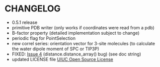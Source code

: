 # CHANGELOG #
  * 0.5.1 release
  * primitive PDB writer (only works if coordinates were read from a pdb)
  * B-factor property (detailed implementation subject to change)
  * periodic flag for PointSelection
  * new correl series: orientation vector for 3-site molecules  (to calculate the water dipole moment of SPC or TIP3P)
  * FIXED: [Issue 4](https://code.google.com/p/mdanalysis/issues/detail?id=4) (distance.distance\_array() bug) (see doc string)
  * updated LICENSE file [UIUC Open Source License](http://www.otm.illinois.edu/faculty/forms/opensource.asp)